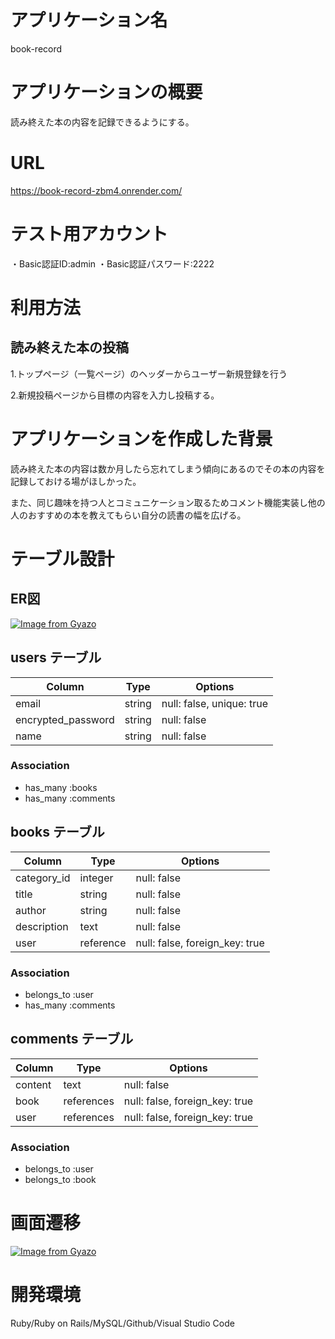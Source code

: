 # アプリケーション名
 book-record

# アプリケーションの概要
 読み終えた本の内容を記録できるようにする。

# URL
 https://book-record-zbm4.onrender.com/

 # テスト用アカウント
 ・Basic認証ID:admin
 ・Basic認証パスワード:2222

# 利用方法
## 読み終えた本の投稿
1.トップページ（一覧ページ）のヘッダーからユーザー新規登録を行う

2.新規投稿ページから目標の内容を入力し投稿する。

# アプリケーションを作成した背景
 読み終えた本の内容は数か月したら忘れてしまう傾向にあるのでその本の内容を記録しておける場がほしかった。

 また、同じ趣味を持つ人とコミュニケーション取るためコメント機能実装し他の人のおすすめの本を教えてもらい自分の読書の幅を広げる。

# テーブル設計

## ER図
[![Image from Gyazo](https://i.gyazo.com/a41b9ec0d0d2e6abb4d98af74ec0d7b3.png)](https://gyazo.com/a41b9ec0d0d2e6abb4d98af74ec0d7b3)

## users テーブル

| Column              | Type   | Options                   |
| ------------------  | ------ | ------------------------- |
| email               | string | null: false, unique: true |
| encrypted_password  | string | null: false               |
| name                | string | null: false               |

### Association

- has_many :books
- has_many :comments



## books テーブル

| Column      | Type      | Options                        |
| ----------- | --------- | -----------                    |
| category_id | integer   | null: false                    |
| title       | string    | null: false                    |
| author      | string    | null: false                    |(著者)
| description | text      | null: false                    |(内容)
| user        | reference | null: false, foreign_key: true |

### Association

- belongs_to :user
- has_many :comments



## comments テーブル

| Column    | Type       | Options                        |
| ------    | ---------- | ------------------------------ |
| content   | text       | null: false                    |
| book      | references | null: false, foreign_key: true |
| user      | references | null: false, foreign_key: true |
### Association

- belongs_to :user
- belongs_to :book

# 画面遷移

[![Image from Gyazo](https://i.gyazo.com/95df1790d2aa5cd8c0428efebf5e2bb9.png)](https://gyazo.com/95df1790d2aa5cd8c0428efebf5e2bb9)

# 開発環境
Ruby/Ruby on Rails/MySQL/Github/Visual Studio Code


